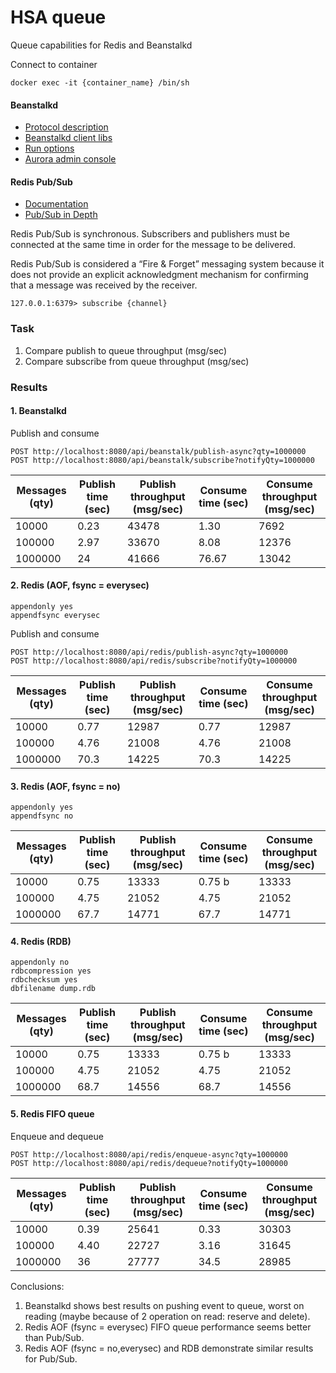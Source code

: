 # HSA queue
Queue capabilities for Redis and Beanstalkd 

Connect to container
```
docker exec -it {container_name} /bin/sh
```

<h4>Beanstalkd</h4>

* [Protocol description](https://github.com/beanstalkd/beanstalkd/blob/master/doc/protocol.txt)
* [Beanstalkd client libs](https://github.com/beanstalkd/beanstalkd/wiki/Client-Libraries)
* [Run options](https://github.com/touchifyapp/docker-beanstalkd)
* [Aurora admin console](https://github.com/xuri/aurora)

<h4>Redis Pub/Sub</h4>

* [Documentation](https://redis.io/glossary/pub-sub/)
* [Pub/Sub in Depth](https://medium.com/@joudwawad/redis-pub-sub-in-depth-d2c6f4334826)

Redis Pub/Sub is synchronous. Subscribers and publishers must be connected at the same time in order for the message to be delivered.

Redis Pub/Sub is considered a “Fire & Forget” messaging system because it does not provide an explicit acknowledgment mechanism for confirming that a message was received by the receiver.
```
127.0.0.1:6379> subscribe {channel}
```

<h3>Task</h3>

1. Compare publish to queue throughput (msg/sec)
2. Compare subscribe from queue throughput (msg/sec)

<h3>Results</h3>

<h4>1. Beanstalkd</h4>

Publish and consume
```
POST http://localhost:8080/api/beanstalk/publish-async?qty=1000000
POST http://localhost:8080/api/beanstalk/subscribe?notifyQty=1000000
```
| Messages (qty) | Publish time (sec) | Publish throughput (msg/sec) | Consume time (sec) | Consume throughput (msg/sec) |
|----------------|--------------------|------------------------------|--------------------|------------------------------|
| 10000          | 0.23               | 43478                        | 1.30               | 7692                         |
| 100000         | 2.97               | 33670                        | 8.08               | 12376                        |
| 1000000        | 24                 | 41666                        | 76.67              | 13042                        |

<h4>2. Redis (AOF, fsync = everysec)</h4>

```
appendonly yes
appendfsync everysec
```
Publish and consume
```
POST http://localhost:8080/api/redis/publish-async?qty=1000000
POST http://localhost:8080/api/redis/subscribe?notifyQty=1000000
```
| Messages (qty) | Publish time (sec) | Publish throughput (msg/sec) | Consume time (sec) | Consume throughput (msg/sec) |
|----------------|--------------------|------------------------------|--------------------|------------------------------|
| 10000          | 0.77               | 12987                        | 0.77               | 12987                        |
| 100000         | 4.76               | 21008                        | 4.76               | 21008                        |
| 1000000        | 70.3               | 14225                        | 70.3               | 14225                        |

<h4>3. Redis (AOF, fsync = no)</h4>

```
appendonly yes
appendfsync no
```
| Messages (qty) | Publish time (sec) | Publish throughput (msg/sec) | Consume time (sec) | Consume throughput (msg/sec) |
|----------------|--------------------|------------------------------|--------------------|------------------------------|
| 10000          | 0.75               | 13333                        | 0.75     b         | 13333                        |
| 100000         | 4.75               | 21052                        | 4.75               | 21052                        |
| 1000000        | 67.7               | 14771                        | 67.7               | 14771                        |

<h4>4. Redis (RDB)</h4>

```
appendonly no
rdbcompression yes
rdbchecksum yes
dbfilename dump.rdb
```
| Messages (qty) | Publish time (sec) | Publish throughput (msg/sec) | Consume time (sec) | Consume throughput (msg/sec) |
|----------------|--------------------|------------------------------|--------------------|------------------------------|
| 10000          | 0.75               | 13333                        | 0.75     b         | 13333                        |
| 100000         | 4.75               | 21052                        | 4.75               | 21052                        |
| 1000000        | 68.7               | 14556                        | 68.7               | 14556                        |

<h4>5. Redis FIFO queue</h4>

Enqueue and dequeue
```
POST http://localhost:8080/api/redis/enqueue-async?qty=1000000
POST http://localhost:8080/api/redis/dequeue?notifyQty=1000000
```
| Messages (qty) | Publish time (sec) | Publish throughput (msg/sec) | Consume time (sec) | Consume throughput (msg/sec) |
|----------------|--------------------|------------------------------|--------------------|------------------------------|
| 10000          | 0.39               | 25641                        | 0.33               | 30303                        |
| 100000         | 4.40               | 22727                        | 3.16               | 31645                        |
| 1000000        | 36                 | 27777                        | 34.5               | 28985                        |

Conclusions:

1. Beanstalkd shows best results on pushing event to queue, worst on reading (maybe because of 2 operation on read: reserve and delete).
2. Redis AOF (fsync = everysec) FIFO queue performance seems better than Pub/Sub.
3. Redis AOF (fsync = no,everysec) and RDB demonstrate similar results for Pub/Sub.